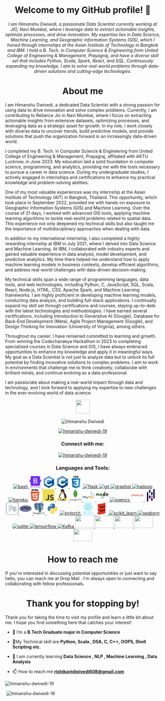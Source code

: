 <h1 align="center">Welcome to my GitHub profile! 👋</h1>
<h6 align="center">I am Himanshu Dwivedi, a passionate Data Scientist currently working at JIO, Navi Mumbai, where I leverage data to extract actionable insights, optimize processes, and drive innovation. My expertise lies in Data Science, Machine Learning, and Geographic Information Systems (GIS), which I honed through internships at the Asian Institute of Technology in Bangkok and IBM. I hold a B. Tech. in Computer Science & Engineering from United College of Engineering & Management, Prayagraj, and have a diverse skill set that includes Python, Scala, Spark, React, and SQL. Continuously expanding my knowledge, I aim to solve real-world problems through data-driven solutions and cutting-edge technologies.</h6>

<h1 align="center">About me</h1>
<p>I am Himanshu Dwivedi, a dedicated Data Scientist with a strong passion for using data to drive innovation and solve complex problems. Currently, I am contributing to Reliance Jio in Navi Mumbai, where I focus on extracting actionable insights from extensive datasets, optimizing processes, and leveraging data as a strategic asset for growth. In my role, I work closely with diverse data to uncover trends, build predictive models, and provide solutions that push the organization forward in an increasingly data-driven world.

I completed my B. Tech. in Computer Science & Engineering from United College of Engineering & Management, Prayagraj, affiliated with AKTU Lucknow, in June 2023. My education laid a solid foundation in computer science, programming, and analytics, providing me with the tools necessary to pursue a career in data science. During my undergraduate studies, I actively engaged in internships and certifications to enhance my practical knowledge and problem-solving abilities.

One of my most valuable experiences was my internship at the Asian Institute of Technology (AIT) in Bangkok, Thailand. This opportunity, which took place in September 2022, provided me with hands-on exposure to Geographic Information Systems (GIS) and Machine Learning. Over the course of 21 days, I worked with advanced GIS tools, applying machine learning algorithms to tackle real-world problems related to spatial data. This experience not only deepened my technical skills but also taught me the importance of multidisciplinary approaches when dealing with data.

In addition to my international internship, I also completed a highly rewarding internship at IBM in July 2021, where I delved into Data Science and Machine Learning. At IBM, I collaborated with industry experts and gained valuable experience in data analysis, model development, and predictive analytics. My time there helped me understand how to apply machine learning models in business contexts, develop efficient algorithms, and address real-world challenges with data-driven decision-making.

My technical skills span a wide range of programming languages, data tools, and web technologies, including Python, C, JavaScript, SQL, Scala, React, Node.js, HTML, CSS, Apache Spark, and Machine Learning frameworks. I am highly proficient in developing machine learning models, conducting data analysis, and building full-stack applications. I continually expand my skill set through certifications and courses, staying up-to-date with the latest technologies and methodologies. I have earned several certifications, including Introduction to Generative AI (Google), Database for Back-End Development (Meta), Agile Project Management (Google), and Design Thinking for Innovation (University of Virginia), among others.

Throughout my career, I have remained committed to learning and growth. From winning the Codechanakya Hackathon in 2023 to completing specialized courses in Data Science and GIS, I have always embraced opportunities to enhance my knowledge and apply it in meaningful ways. My goal as a Data Scientist is not just to analyze data but to unlock its full potential by finding innovative solutions to complex problems. I aim to work in environments that challenge me to think creatively, collaborate with brilliant minds, and continue evolving as a data professional.

I am passionate about making a real-world impact through data and technology, and I look forward to applying my expertise to new challenges in the ever-evolving world of data science.</p>




 

<div id="header" align="center">
  <img src="https://avatars.githubusercontent.com/u/71593372?v=4" width="45" height="45" style="border-radius: 50;"/>
</div>
<p align="center"> <img src="https://komarev.com/ghpvc/?username=himsndhu-dwivedi-19&label=Profile%20views&color=0e75b6&style=flat" alt="Himanshu Dwivedi" /> </p>

<p align="center"> <a href="https://github.com/ryo-ma/github-profile-trophy"><img src="https://github-profile-trophy.vercel.app/?username=himanshu-dwivedi-19" alt="himanshu-dwivedi-19" /></a> </p>
<h3 align="center">Connect with me:</h3>
<p align="center">
<a href="https://www.linkedin.com/in/himanshudwivedi19/" target="blank"><img align="center" src="https://www.vectorlogo.zone/logos/linkedin/linkedin-tile.svg" alt="himanshu-dwivedi-19" height="45" width="45" /></a>
   
</p><h3 align="center">Languages and Tools:</h3><p align="center">  <a href="https://www.gnu.org/software/bash/" target="_blank" rel="noreferrer"> <img src="https://www.vectorlogo.zone/logos/gnu_bash/gnu_bash-ar21.svg" alt="bash" width="60" height="40"/> </a> <a href="https://getbootstrap.com" target="_blank" rel="noreferrer"> <img src="https://raw.githubusercontent.com/devicons/devicon/master/icons/bootstrap/bootstrap-plain-wordmark.svg" alt="bootstrap" width="40" height="40"/> </a> <a href="https://www.cprogramming.com/" target="_blank" rel="noreferrer"> <img src="https://raw.githubusercontent.com/devicons/devicon/master/icons/c/c-original.svg" alt="c" width="40" height="40"/> </a>
  <a href="https://www.w3schools.com/cpp/" target="_blank" rel="noreferrer"> <img src="https://raw.githubusercontent.com/devicons/devicon/master/icons/cplusplus/cplusplus-original.svg" alt="cplusplus" width="40" height="40"/> </a> 
<a href="https://www.w3schools.com/css/" target="_blank" rel="noreferrer"> <img src="https://raw.githubusercontent.com/devicons/devicon/master/icons/css3/css3-original-wordmark.svg" alt="css3" width="40" height="40"/> </a> <a href="https://flask.palletsprojects.com/" target="_blank" rel="noreferrer"> <img src="https://www.vectorlogo.zone/logos/pocoo_flask/pocoo_flask-icon.svg" alt="flask" width="40" height="40"/> </a>  <a href="https://git-scm.com/" target="_blank" rel="noreferrer"> <img src="https://www.vectorlogo.zone/logos/git-scm/git-scm-icon.svg" alt="git" width="40" height="40"/> </a> 
<a href="https://graphql.org" target="_blank" rel="noreferrer"> <img src="https://www.vectorlogo.zone/logos/graphql/graphql-icon.svg" alt="graphql" width="40" height="40"/> </a> 
<a href="https://hadoop.apache.org/" target="_blank" rel="noreferrer"> <img src="https://www.vectorlogo.zone/logos/apache_hadoop/apache_hadoop-icon.svg" alt="hadoop" width="40" height="40"/> </a> 
<a href="https://heroku.com" target="_blank" rel="noreferrer"> <img src="https://www.vectorlogo.zone/logos/heroku/heroku-icon.svg" alt="heroku" width="40" height="40"/> </a> 
<a href="https://www.w3.org/html/" target="_blank" rel="noreferrer"> <img src="https://raw.githubusercontent.com/devicons/devicon/master/icons/html5/html5-original-wordmark.svg" alt="html5" width="40" height="40"/> </a> 
    <a href="https://developer.mozilla.org/en-US/docs/Web/JavaScript" target="_blank" rel="noreferrer"> <img src="https://raw.githubusercontent.com/devicons/devicon/master/icons/javascript/javascript-original.svg" alt="javascript" width="40" height="40"/> </a> 
  <a href="https://www.linux.org/" target="_blank" rel="noreferrer"> <img src="https://raw.githubusercontent.com/devicons/devicon/master/icons/linux/linux-original.svg" alt="linux" width="40" height="40"/> </a> 
  <a href="https://www.mongodb.com/" target="_blank" rel="noreferrer"> <img src="https://raw.githubusercontent.com/devicons/devicon/master/icons/mongodb/mongodb-original-wordmark.svg" alt="mongodb" width="40" height="40"/> </a>  
  <a href="https://www.mysql.com/" target="_blank" rel="noreferrer"> <img src="https://raw.githubusercontent.com/devicons/devicon/master/icons/mysql/mysql-original-wordmark.svg" alt="mysql" width="40" height="40"/> </a> <a href="https://nodejs.org" target="_blank" rel="noreferrer"> <img src="https://raw.githubusercontent.com/devicons/devicon/master/icons/nodejs/nodejs-original-wordmark.svg" alt="nodejs" width="40" height="40"/> </a> <a href="https://opencv.org/" target="_blank" rel="noreferrer"> <img src="https://www.vectorlogo.zone/logos/opencv/opencv-icon.svg" alt="opencv" width="40" height="40"/> </a> <a href="https://www.oracle.com/" target="_blank" rel="noreferrer"> <img src="https://raw.githubusercontent.com/devicons/devicon/master/icons/oracle/oracle-original.svg" alt="oracle" width="40" height="40"/> </a> 
  <a href="https://pandas.pydata.org/" target="_blank" rel="noreferrer"> <img src="https://raw.githubusercontent.com/devicons/devicon/2ae2a900d2f041da66e950e4d48052658d850630/icons/pandas/pandas-original.svg" alt="pandas" width="40" height="40"/> </a> 
<a href="https://www.photoshop.com/en" target="_blank" rel="noreferrer"> <img src="https://raw.githubusercontent.com/devicons/devicon/master/icons/photoshop/photoshop-line.svg" alt="photoshop" width="40" height="40"/> </a> 
  <a href="https://www.php.net" target="_blank" rel="noreferrer"> <img src="https://raw.githubusercontent.com/devicons/devicon/master/icons/php/php-original.svg" alt="php" width="40" height="40"/> </a> 
  <a href="https://www.postgresql.org" target="_blank" rel="noreferrer"> <img src="https://raw.githubusercontent.com/devicons/devicon/master/icons/postgresql/postgresql-original-wordmark.svg" alt="postgresql" width="40" height="40"/> </a> 
   <a href="https://www.python.org" target="_blank" rel="noreferrer"> <img src="https://raw.githubusercontent.com/devicons/devicon/master/icons/python/python-original.svg" alt="python" width="40" height="40"/> </a> 
  <a href="https://pytorch.org/" target="_blank" rel="noreferrer"> <img src="https://www.vectorlogo.zone/logos/pytorch/pytorch-icon.svg" alt="pytorch" width="40" height="40"/> </a> 
  <a href="https://reactjs.org/" target="_blank" rel="noreferrer"> <img src="https://raw.githubusercontent.com/devicons/devicon/master/icons/react/react-original-wordmark.svg" alt="react" width="40" height="40"/> </a> 
  <a href="https://www.scala-lang.org" target="_blank" rel="noreferrer"> <img src="https://raw.githubusercontent.com/devicons/devicon/master/icons/scala/scala-original.svg" alt="scala" width="40" height="40"/> </a> 
  <a href="https://scikit-learn.org/" target="_blank" rel="noreferrer"> <img src="https://upload.wikimedia.org/wikipedia/commons/0/05/Scikit_learn_logo_small.svg" alt="scikit_learn" width="40" height="40"/> </a> 
  <a href="https://seaborn.pydata.org/" target="_blank" rel="noreferrer"> <img src="https://seaborn.pydata.org/_images/logo-mark-lightbg.svg" alt="seaborn" width="40" height="40"/> </a> 
    <a href="https://www.sqlite.org/" target="_blank" rel="noreferrer"> <img src="https://www.vectorlogo.zone/logos/sqlite/sqlite-icon.svg" alt="sqlite" width="40" height="40"/> </a> 
  <a href="https://www.tensorflow.org" target="_blank" rel="noreferrer"> <img src="https://www.vectorlogo.zone/logos/tensorflow/tensorflow-icon.svg" alt="tensorflow" width="40" height="40"/> </a>  
  <a href="https://kafka.apache.org/" target="_blank" rel="noreferrer"> <img src="https://www.vectorlogo.zone/logos/apache_kafka/apache_kafka-icon.svg" alt="Kafka" width="40" height="40"/> </a>  
  <a href="https://spark.apache.org/" target="_blank" rel="noreferrer"> <img src="https://www.vectorlogo.zone/logos/apache_spark/apache_spark-ar21.svg" width="60" height="40"/> </a> 
  <a href="https://www.databricks.com/" target="_blank" rel="noreferrer"> <img src="https://www.vectorlogo.zone/logos/databricks/databricks-ar21.svg"  width="60" height="40"/> </a>
 <a href="https://airflow.apache.org/" target="_blank" rel="noreferrer"> <img src="https://upload.vectorlogo.zone/logos/apache_airflow/images/9c14446f-4cdc-4b19-9290-c753fc20fb2a.svg"  width="60" height="40"/> </a>
 <a href="https://hive.apache.org/" target="_blank" rel="noreferrer"> <img src="https://www.vectorlogo.zone/logos/apache_hive/apache_hive-icon.svg"  width="60" height="40"/> </a>
 <a href="https://druid.apache.org/" target="_blank" rel="noreferrer"> <img src="https://www.vectorlogo.zone/logos/druidio/druidio-ar21.svg"  width="60" height="40"/> </a>

</p>



<h1 align="center">How to reach me</h1>
<p>If you're interested in discussing potential opportunities or just want to say hello, you can reach me at <a mailto="">Drop Mail</a> . I'm always open to connecting and collaborating with fellow professionals.</p>

<h1 align="center">Thank you for stopping by!</h1>
<p>Thank you for taking the time to visit my profile and learn a little bit about me. I hope you find something here that catches your interest!</p>

  </p></h6>

- 🚀 I’m a **B.Tech Graduate major in Computer Science**

- 👨My Technical skill are **Python, Scala , DSA, C, C++, OOPS, Shell Scripting etc.**

- 💬 I am currently learning **Data Science , NLP , Machine Learning , Data Analysis**

- 📫 How to reach me **rishikantdwivedi608@gmail.com**


<p><img align="center" src="https://github-readme-stats.vercel.app/api/top-langs?username=himanshu-dwivedi-19&show_icons=true&locale=en&layout=compact" alt="himanshu-dwivedi-19" /></p>

<p>&nbsp;<img align="center" src="https://github-readme-stats.vercel.app/api?username=himanshu-dwivedi-19&show_icons=true&locale=en" alt="himanshu-dwivedi-19" /></p>

